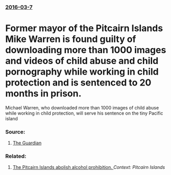 ### [2016-03-7](/news/2016/03/7/index.md)

# Former mayor of the Pitcairn Islands Mike Warren is found guilty of downloading more than 1000 images and videos of child abuse and child pornography while working in child protection and is sentenced to 20 months in prison. 

Michael Warren, who downloaded more than 1000 images of child abuse while working in child protection, will serve his sentence on the tiny Pacific island


### Source:

1. [The Guardian](http://www.theguardian.com/world/2016/mar/07/former-pitcairn-mayor-found-guilty-over-child-pornography)

### Related:

1. [ The Pitcairn Islands abolish alcohol prohibition. ](/news/2009/04/15/the-pitcairn-islands-abolish-alcohol-prohibition.md) _Context: Pitcairn Islands_
